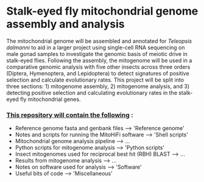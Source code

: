 # Stalk-eyed fly mitochondrial genome assembly and analysis 
The mitochondrial genome will be assembled and annotated for _Teleopsis dalmanni_ to aid in a larger project using single-cell RNA sequencing on male gonad samples to investigate the genomic basis of meiotic drive in stalk-eyed flies. Following the assembly, the mitogenome will be used in a comparative genomic  analysis with five other insects across three orders (Diptera, Hymenoptera, and Lepidoptera) to detect signatures of positive selection and calculate evolutionary rates. This project will be split into three sections: 1) mitogenome assembly, 2) mitogenome analysis, and 3) detecting positive selection and calculating evolutionary rates in the stalk-eyed fly mitochondrial genes.

### <ins> This repository will contain the following</ins> : 
- Reference genome fasta and genbank files                       --> 'Reference genome'
- Notes and scripts for running the MitoHiFi software            --> 'Shell scripts'
- Mitochondrial genome analysis pipeline                         --> ...
- Python scripts for mitogenome analysis                         --> 'Python scripts'
- Insect mitogenomes used for reciprocal best hit (RBH) BLAST    --> ...
- Results from mitogenome analysis                               --> ...
- Notes on software used for analysis                            --> 'Software'
- Useful bits of code                                            --> 'Miscellaneous'
